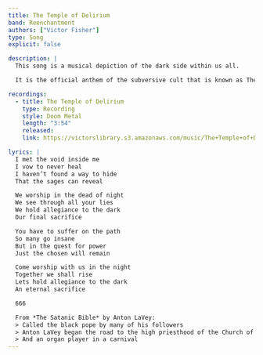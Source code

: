 ```yaml
---
title: The Temple of Delirium
band: Reenchantment
authors: ["Victor Fisher"]
type: Song
explicit: false

description: |
  This song is a musical depiction of the dark side within us all.

  It is the official anthem of the subversive cult that is known as The Shadow Work Society.

recordings:
  - title: The Temple of Delirium
    type: Recording
    style: Doom Metal
    length: "3:54"
    released: 
    link: https://victorslibrary.s3.amazonaws.com/music/The+Temple+of+Delirium/The+Temple+of+Delirium.mp3

lyrics: |
  I met the void inside me
  I vow to never heal
  I haven’t found a way to hide
  That the sages can reveal

  We worship in the dead of night
  We see through all your lies
  We hold allegiance to the dark
  Our final sacrifice

  You have to suffer on the path
  So many go insane
  But in the quest for power
  Just the chosen will remain

  Come worship with us in the night
  Together we shall rise
  Lets hold allegiance to the dark
  An eternal sacrifice

  666

  From *The Satanic Bible* by Anton LaVey:
  > Called the black pope by many of his followers
  > Anton LaVey began the road to the high priesthood of the Church of Satan when he was only 16 years old
  > And an organ player in a carnival
---
```


<song :title="title"></song>
